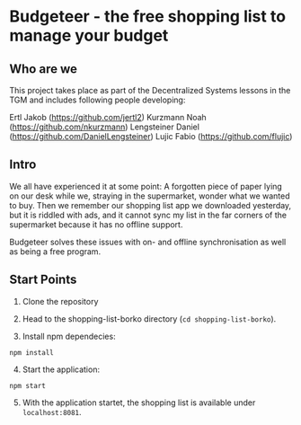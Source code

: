 # Budgeteer - the free shopping list to manage your budget 

## Who are we

This project takes place as part of the Decentralized Systems lessons in the TGM and includes following people developing:

Ertl Jakob (https://github.com/jertl2)
Kurzmann Noah (https://github.com/nkurzmann)
Lengsteiner Daniel (https://github.com/DanielLengsteiner)
Lujic Fabio (https://github.com/flujic)

## Intro

We all have experienced it at some point: A forgotten piece of paper lying on our desk while we, straying in the supermarket, wonder what we wanted to buy. 
Then we remember our shopping list app we downloaded yesterday, but it is riddled with ads, and it cannot sync my list in the far corners of the supermarket 
because it has no offline support.

Budgeteer solves these issues with on- and offline synchronisation as well as being a free program.

## Start Points

1. Clone the repository

2. Head to the shopping-list-borko directory (`cd shopping-list-borko`).

3. Install npm dependecies:

```
npm install
```

4. Start the application:

```
npm start
```


5. With the application startet, the shopping list is available under `localhost:8081`.

